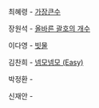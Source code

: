 최혜령 - [가장큰수](https://school.programmers.co.kr/learn/courses/30/lessons/42746?language=python3)

장원석 - [올바른 괄호의 개수](https://school.programmers.co.kr/learn/courses/30/lessons/12929)

이다영 - [빗물](https://www.acmicpc.net/problem/14719)

김찬희 - [넴모넴모 (Easy)](https://www.acmicpc.net/problem/14712)

박정환 - 

신재안 - 

